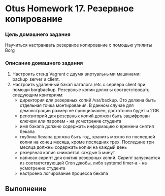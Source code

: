 # Otus Homework 17. Резервное копирование
### Цель домашнего задания
Научиться настраивать резервное копирование с помощью утилиты Borg
### Описание домашнего задания
1. Настроить стенд Vagrant с двумя виртуальными машинами: backup_server и client.
2. Настроить удаленный бэкап каталога /etc c сервера client при помощи borgbackup. Резервные копии должны соответствовать следующим критериям:
    - директория для резервных копий /var/backup. Это должна быть отдельная точка монтирования. В данном случае для демонстрации размер не принципиален, достаточно будет и 2GB
    - репозиторий для резервных копий должен быть зашифрован ключом или паролем - на усмотрение студента
    - имя бэкапа должно содержать информацию о времени снятия бекапа
    - глубина бекапа должна быть год, хранить можно по последней копии на конец месяца, кроме последних трех. Последние три месяца должны содержать копии на каждый день
    - резервная копия снимается каждые 5 минут
    - написан скрипт для снятия резервных копий. Скрипт запускается из соответствующей Cron джобы, либо systemd timer-а - на усмотрение студента
    - настроено логирование процесса бекапа
## Выполнение
